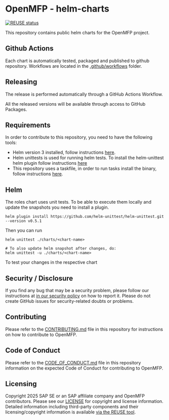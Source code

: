 # OpenMFP - helm-charts

[![REUSE status](
https://api.reuse.software/badge/github.com/openmfp/helm-charts)](https://api.reuse.software/info/github.com/openmfp/helm-charts)

This repository contains public helm charts for the OpenMFP project.

## Github Actions
Each chart is automatically tested, packaged and published to github repository. Workflows are located in the [.github/workflows](.github/workflows) folder.

## Releasing

The release is performed automatically through a GitHub Actions Workflow.

All the released versions will be available through access to GitHub Packages.

## Requirements

In order to contribute to this repository, you need to have the following tools:
- Helm version 3 installed, follow instructions [here](https://helm.sh/docs/intro/install/).
- Helm unittests is used for running helm tests. To install the helm-unittest helm plugin follow instructions [here](https://github.com/helm-unittest/helm-unittest?tab=readme-ov-file#install)
- This repository uses a taskfile, in order to run tasks install the binary, follow instructions [here](https://taskfile.dev/installation/). 


## Helm
The roles chart uses unit tests. To be able to execute them locally and update the snapshots you need to install a plugin.

```shell
helm plugin install https://github.com/helm-unittest/helm-unittest.git --version v0.5.1
```

Then you can run

```shell
helm unittest ./charts/<chart-name>
```

```shell
# To also update helm snapshot after changes, do:
helm unittest -u ./charts/<chart-name>
```

To test your  changes in the respective chart

## Security / Disclosure
If you find any bug that may be a security problem, please follow our instructions at [in our security policy](https://github.com/openmfp/helm-charts/security/policy) on how to report it. Please do not create GitHub issues for security-related doubts or problems.

## Contributing

Please refer to the [CONTRIBUTING.md](CONTRIBUTING.md) file in this repository for instructions on how to contribute to OpenMFP.

## Code of Conduct

Please refer to the [CODE_OF_CONDUCT.md](CODE_OF_CONDUCT.md) file in this repository information on the expected Code of Conduct for contributing to OpenMFP.

## Licensing

Copyright 2025 SAP SE or an SAP affiliate company and OpenMFP contributors. Please see our [LICENSE](LICENSE) for copyright and license information. Detailed information including third-party components and their licensing/copyright information is available [via the REUSE tool](https://api.reuse.software/info/github.com/openmfp/helm-charts).

